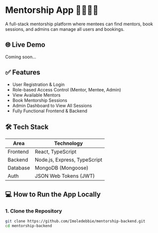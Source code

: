 # Mentorship App 👩‍🏫👨‍🎓

A full-stack mentorship platform where mentees can find mentors, book sessions, and admins can manage all users and bookings.

## 🌐 Live Demo

Coming soon...

## ✅ Features

- User Registration & Login
- Role-based Access Control (Mentor, Mentee, Admin)
- View Available Mentors
- Book Mentorship Sessions
- Admin Dashboard to View All Sessions
- Fully Functional Frontend & Backend

## 🛠️ Tech Stack

| Area      | Technology                |
|-----------|---------------------------|
| Frontend  | React, TypeScript         |
| Backend   | Node.js, Express, TypeScript |
| Database  | MongoDB (Mongoose)        |
| Auth      | JSON Web Tokens (JWT)     |

## 💻 How to Run the App Locally

### 1. Clone the Repository

```bash
git clone https://github.com/Imoledebbie/mentorship-backend.git
cd mentorship-backend

